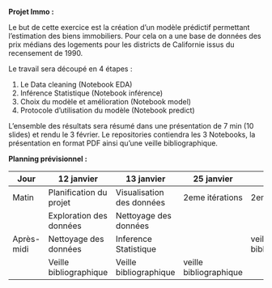 **Projet Immo :**


Le but de cette exercice est la création d’un modèle prédictif permettant l’estimation des biens immobiliers. Pour cela on a une base de données des prix médians des logements pour les districts de Californie issus du recensement de 1990.

Le travail sera découpé en 4 étapes :
1)	Le Data cleaning (Notebook EDA)
2)	Inférence Statistique (Notebook inférence)
3)	Choix du modèle et amélioration (Notebook model)
4)	Protocole d’utilisation du modèle (Notebook predict)

L’ensemble des résultats sera résumé dans une présentation de 7 min (10 slides) et rendu le 3 février. 
Le repositories contiendra les 3 Notebooks, la présentation en format PDF ainsi qu’une veille bibliographique. 

**Planning prévisionnel :**

| Jour	    |        12 janvier        |         13 janvier         |          25 janvier        |         1 février        	|          2 février         |
| --------- | ------------------------ | -------------------------- | -------------------------- | -------------------------- | -------------------------- |
| Matin	    |	Planification du projet  | Visualisation des données  |        2eme itérations     |      2eme itérations       |         Mise au propre     |
|           | Exploration des données  |   Nettoyage des données    |                            |                            |    Fin de la presentation  |              | --------- | ------------------------ |  ------------------------  |  ------------------------  |  ------------------------  |  ------------------------  |
|Après-midi	|  Nettoyage des données   |   Inference Statistique    |                            |    veille bibliographique  |             ...            |     
|           |  Veille bibliographique  |   Veille bibliographique   |    veille bibliographique  |                            |                            |
          
